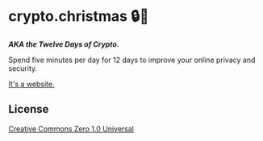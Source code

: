 # crypto.christmas 🔒🎄
**_AKA the Twelve Days of Crypto._**

Spend five minutes per day for 12 days to improve your online privacy and security.

[It's a website.](https://crypto.christmas)

## License

[Creative Commons Zero 1.0 Universal](./LICENSE)
